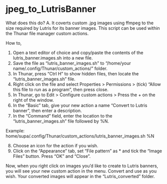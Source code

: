 # jpeg_to_LutrisBanner

What does this do?
A. It coverts custom .jpg images using ffmpeg to the size required by Lutris for its banner images. This script can be used within the Thunar file manager custom actions.

How to,

1. Open a text editor of choice and copy/paste the contents of the lutris_banner.images.sh into a new file.
2. Save the file as “lutris_banner_images.sh” to “/home/your name/.config/Thunar/custom_actions/” folder.
3. In Thunar, press “Ctrl H” to show hidden files, then locate the “lutris_banner_images.sh” file.
4. Right click on the file and select Properties > Permissions > (tick) “Allow this file to run as a program”, then press close.
5. In Thunar, go to Edit > Configure custom actions > Press the + on the right of the window.
6. In the “Basic” tab, give your new action a name “Convert to Lutris banner”, then enter a description.
7. In the “Command” field, enter the location to the “lutris_banner_images.sh” file followed by %N.

Example: home/supa/.config/Thunar/custom_actions/lutris_banner_images.sh %N

8. Choose an icon for the action if you wish.
9. Click on the “Appearance” tab, set “File pattern” as * and tick the “Image Files” button. Press “OK” and “Close”.

Now, when you right click on images you’d like to create to Lutris banners, you will see your new custom action in the menu. Convert and use as you wish. Your converted images will appear in the “Lutris_converted” folder.
